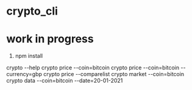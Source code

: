 # crypto_cli

# work in progress

1. npm install

crypto --help
crypto price --coin=bitcoin
crypto price --coin=bitcoin --currency=gbp
crypto price --comparelist
crypto market --coin=bitcoin
crypto data --coin=bitcoin --date=20-01-2021
